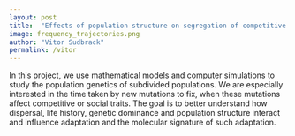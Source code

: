 ```yaml
---
layout: post
title:  "Effects of population structure on segregation of competitive and social alleles"
image: frequency_trajectories.png
author: "Vitor Sudbrack"
permalink: /vitor
---
```


In this project, we use mathematical models and computer simulations to study the population genetics of subdivided populations. We are especially interested in the time taken by new mutations to fix, when these mutations affect competitive or social traits. The goal is to better understand how dispersal, life history, genetic dominance and population structure interact and influence adaptation and the molecular signature of such adaptation.   

